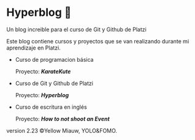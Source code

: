 # Hyperblog 🌃
Un blog increible para el curso de Git y Github de Platzi

Este blog contiene cursos y proyectos que se van realizando durante mi aprendizaje en Platzi.

 -  Curso de programacion básica 
    
     Proyecto: ***KarateKute***

-  Curso de Git y Github de Platzi
	
    Proyecto: ***Hyperblog***

-  Curso de escritura en inglés
	
    Proyecto: ***How to not shoot an Event***

version 2.23 ©Yellow Miauw, YOLO&FOMO.